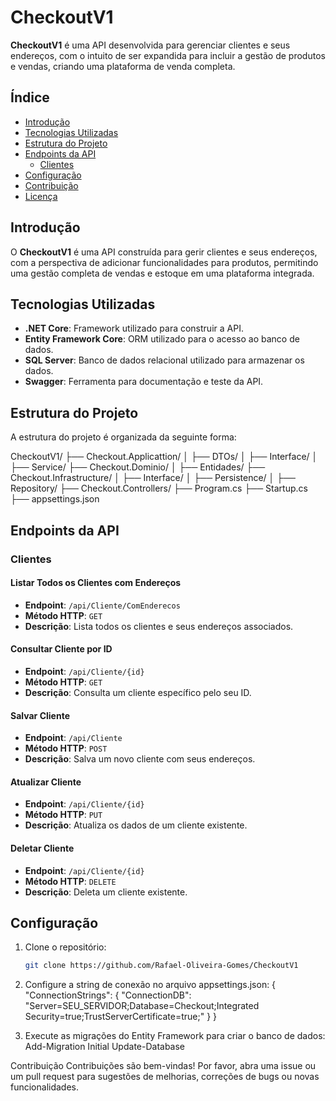 # CheckoutV1

**CheckoutV1** é uma API desenvolvida para gerenciar clientes e seus endereços, com o intuito de ser expandida para incluir a gestão de produtos e vendas, criando uma plataforma de venda completa.

## Índice

- [Introdução](#introdução)
- [Tecnologias Utilizadas](#tecnologias-utilizadas)
- [Estrutura do Projeto](#estrutura-do-projeto)
- [Endpoints da API](#endpoints-da-api)
  - [Clientes](#clientes)
- [Configuração](#configuração)
- [Contribuição](#contribuição)
- [Licença](#licença)

## Introdução

O **CheckoutV1** é uma API construída para gerir clientes e seus endereços, com a perspectiva de adicionar funcionalidades para produtos, permitindo uma gestão completa de vendas e estoque em uma plataforma integrada.

## Tecnologias Utilizadas

- **.NET Core**: Framework utilizado para construir a API.
- **Entity Framework Core**: ORM utilizado para o acesso ao banco de dados.
- **SQL Server**: Banco de dados relacional utilizado para armazenar os dados.
- **Swagger**: Ferramenta para documentação e teste da API.

## Estrutura do Projeto

A estrutura do projeto é organizada da seguinte forma:

CheckoutV1/
├── Checkout.Applicattion/
│   ├── DTOs/
│   ├── Interface/
│   ├── Service/
├── Checkout.Dominio/
│   ├── Entidades/
├── Checkout.Infrastructure/
│   ├── Interface/
│   ├── Persistence/
│   ├── Repository/
├── Checkout.Controllers/
├── Program.cs
├── Startup.cs
├── appsettings.json


## Endpoints da API

### Clientes

#### Listar Todos os Clientes com Endereços

- **Endpoint**: `/api/Cliente/ComEnderecos`
- **Método HTTP**: `GET`
- **Descrição**: Lista todos os clientes e seus endereços associados.

#### Consultar Cliente por ID

- **Endpoint**: `/api/Cliente/{id}`
- **Método HTTP**: `GET`
- **Descrição**: Consulta um cliente específico pelo seu ID.

#### Salvar Cliente

- **Endpoint**: `/api/Cliente`
- **Método HTTP**: `POST`
- **Descrição**: Salva um novo cliente com seus endereços.

#### Atualizar Cliente

- **Endpoint**: `/api/Cliente/{id}`
- **Método HTTP**: `PUT`
- **Descrição**: Atualiza os dados de um cliente existente.

#### Deletar Cliente

- **Endpoint**: `/api/Cliente/{id}`
- **Método HTTP**: `DELETE`
- **Descrição**: Deleta um cliente existente.

## Configuração

1. Clone o repositório:

   ```sh
   git clone https://github.com/Rafael-Oliveira-Gomes/CheckoutV1

2. Configure a string de conexão no arquivo appsettings.json:
    {
    "ConnectionStrings": {
        "ConnectionDB": "Server=SEU_SERVIDOR;Database=Checkout;Integrated Security=true;TrustServerCertificate=true;"
    }
}

3. Execute as migrações do Entity Framework para criar o banco de dados:
    Add-Migration Initial
    Update-Database



Contribuição
Contribuições são bem-vindas! Por favor, abra uma issue ou um pull request para sugestões de melhorias, correções de bugs ou novas funcionalidades.